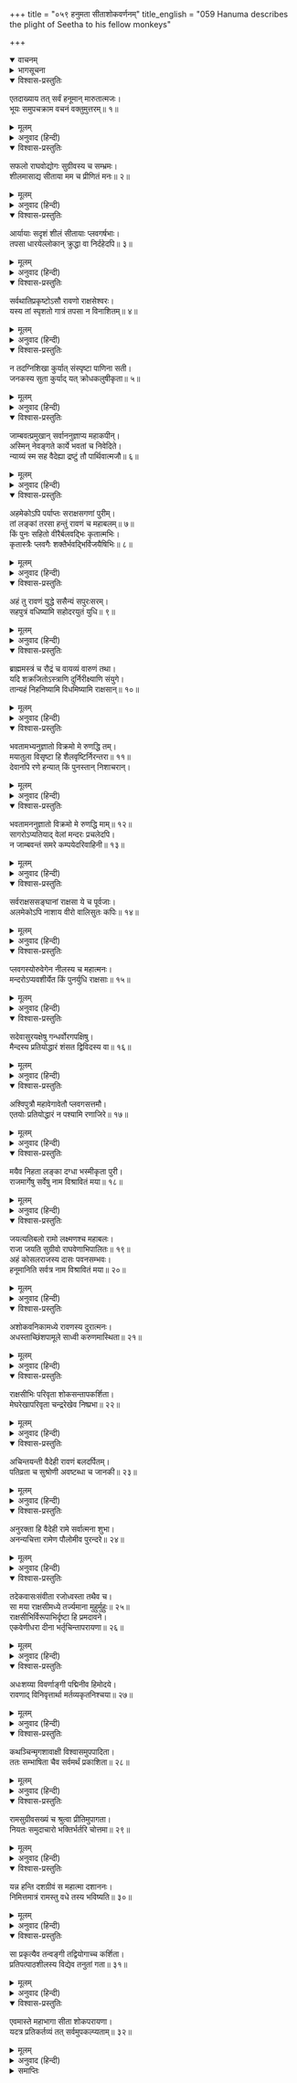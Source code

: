 +++
title = "०५९ हनुमता सीताशोकवर्णनम्"
title_english = "059 Hanuma describes the plight of Seetha to his fellow monkeys"

+++
<details open><summary>वाचनम्</summary>
<div caption="श्रीराम-हरिसीताराममूर्ति-घनपाठिभ्यां वचनम्" class="audioEmbed" src="https://archive.org/download/Ramayana-recitation-Sriram-harisItArAmamUrti-Ghanapaati-v2/Kanda_5/Kanda_5_SK-058-Jambavan_requests_Hanuma_to_narrate_clearly_the_happenings.mp3"></div>
</details>

<details><summary>भागसूचना</summary>

59. हनुमान् जी का सीताकी दुरवस्था बताकर वानरोंको लङ्कापर आक्रमण करनेके लिये उत्तेजित करना
</details>

<details open><summary>विश्वास-प्रस्तुतिः</summary>

एतदाख्याय तत् सर्वं हनूमान् मारुतात्मजः।  
भूयः समुपचक्राम वचनं वक्तुमुत्तरम्॥ १॥
</details>

<details><summary>मूलम्</summary>

एतदाख्याय तत् सर्वं हनूमान् मारुतात्मजः।  
भूयः समुपचक्राम वचनं वक्तुमुत्तरम्॥ १॥
</details>

<details><summary>अनुवाद (हिन्दी)</summary>

यह सब वृत्तान्त बताकर पवनकुमार हनुमान् जी ने पुनः उत्तम बातें कहनी आरम्भ कीं—॥ १॥
</details>

<details open><summary>विश्वास-प्रस्तुतिः</summary>

सफलो राघवोद्योगः सुग्रीवस्य च सम्भ्रमः।  
शीलमासाद्य सीताया मम च प्रीणितं मनः॥ २॥
</details>

<details><summary>मूलम्</summary>

सफलो राघवोद्योगः सुग्रीवस्य च सम्भ्रमः।  
शीलमासाद्य सीताया मम च प्रीणितं मनः॥ २॥
</details>

<details><summary>अनुवाद (हिन्दी)</summary>

‘कपिवरो! श्रीरामचन्द्रजीका उद्योग और सुग्रीवका उत्साह सफल हुआ। सीताजीका उत्तम शील-स्वभाव (पातिव्रत्य) देखकर मेरा मन अत्यन्त संतुष्ट हुआ है॥
</details>

<details open><summary>विश्वास-प्रस्तुतिः</summary>

आर्यायाः सदृशं शीलं सीतायाः प्लवगर्षभाः।  
तपसा धारयेल्लोकान् क्रुद्धा वा निर्दहेदपि॥ ३॥
</details>

<details><summary>मूलम्</summary>

आर्यायाः सदृशं शीलं सीतायाः प्लवगर्षभाः।  
तपसा धारयेल्लोकान् क्रुद्धा वा निर्दहेदपि॥ ३॥
</details>

<details><summary>अनुवाद (हिन्दी)</summary>

‘वानरशिरोमणियो! जिस नारीका शील-स्वभाव आर्या सीताके समान होगा, वह अपनी तपस्यासे सम्पूर्ण लोकोंको धारण कर सकती है अथवा कुपित होनेपर तीनों लोकोंको जला सकती है॥ ३॥
</details>

<details open><summary>विश्वास-प्रस्तुतिः</summary>

सर्वथातिप्रकृष्टोऽसौ रावणो राक्षसेश्वरः।  
यस्य तां स्पृशतो गात्रं तपसा न विनाशितम्॥ ४॥
</details>

<details><summary>मूलम्</summary>

सर्वथातिप्रकृष्टोऽसौ रावणो राक्षसेश्वरः।  
यस्य तां स्पृशतो गात्रं तपसा न विनाशितम्॥ ४॥
</details>

<details><summary>अनुवाद (हिन्दी)</summary>

‘राक्षसराज रावण सर्वथा महान् तपोबलसे सम्पन्न जान पड़ता है। जिसका अङ्ग सीताका स्पर्श करते समय उनकी तपस्यासे नष्ट नहीं हो गया॥ ४॥
</details>

<details open><summary>विश्वास-प्रस्तुतिः</summary>

न तदग्निशिखा कुर्यात् संस्पृष्टा पाणिना सती।  
जनकस्य सुता कुर्याद् यत् क्रोधकलुषीकृता॥ ५॥
</details>

<details><summary>मूलम्</summary>

न तदग्निशिखा कुर्यात् संस्पृष्टा पाणिना सती।  
जनकस्य सुता कुर्याद् यत् क्रोधकलुषीकृता॥ ५॥
</details>

<details><summary>अनुवाद (हिन्दी)</summary>

‘हाथसे छू जानेपर आगकी लपट भी वह काम नहीं कर सकती, जो क्रोध दिलानेपर जनकनन्दिनी सीता कर सकती हैं॥ ५॥
</details>

<details open><summary>विश्वास-प्रस्तुतिः</summary>

जाम्बवत्प्रमुखान् सर्वाननुज्ञाप्य महाकपीन्।  
अस्मिन् नेवङ्गते कार्ये भवतां च निवेदिते।  
न्याय्यं स्म सह वैदेह्या द्रष्टुं तौ पार्थिवात्मजौ॥ ६॥
</details>

<details><summary>मूलम्</summary>

जाम्बवत्प्रमुखान् सर्वाननुज्ञाप्य महाकपीन्।  
अस्मिन् नेवङ्गते कार्ये भवतां च निवेदिते।  
न्याय्यं स्म सह वैदेह्या द्रष्टुं तौ पार्थिवात्मजौ॥ ६॥
</details>

<details><summary>अनुवाद (हिन्दी)</summary>

‘इस कार्यमें मुझे जहाँतक सफलता मिली है, वह सब इस रूपमें मैंने आपलोगोंको बता दिया। अब जाम्बवान् आदि सभी महाकपियोंकी सम्मति लेकर हम (सीताको रावणके कारावाससे लौटाकर) सीताके साथ ही श्रीरामचन्द्रजी और लक्ष्मणका दर्शन करें, यही न्यायसङ्गत जान पड़ता है॥ ६॥
</details>

<details open><summary>विश्वास-प्रस्तुतिः</summary>

अहमेकोऽपि पर्याप्तः सराक्षसगणां पुरीम्।  
तां लङ्कां तरसा हन्तुं रावणं च महाबलम्॥ ७॥  
किं पुनः सहितो वीरैर्बलवद्भिः कृतात्मभिः।  
कृतास्त्रैः प्लवगैः शक्तैर्भवद्भिर्विजयैषिभिः॥ ८॥
</details>

<details><summary>मूलम्</summary>

अहमेकोऽपि पर्याप्तः सराक्षसगणां पुरीम्।  
तां लङ्कां तरसा हन्तुं रावणं च महाबलम्॥ ७॥  
किं पुनः सहितो वीरैर्बलवद्भिः कृतात्मभिः।  
कृतास्त्रैः प्लवगैः शक्तैर्भवद्भिर्विजयैषिभिः॥ ८॥
</details>

<details><summary>अनुवाद (हिन्दी)</summary>

‘मैं अकेला भी राक्षसगणोंसहित समस्त लङ्कापुरीका वेगपूर्वक विध्वंस करने तथा महाबली रावणको मार डालनेके लिये पर्याप्त हूँ। फिर यदि सम्पूर्ण अस्त्रोंको जाननेवाले आप-जैसे वीर, बलवान्, शुद्धात्मा, शक्तिशाली और विजयाभिलाषी वानरोंकी सहायता मिल जाय, तब तो कहना ही क्या है॥ ७-८॥
</details>

<details open><summary>विश्वास-प्रस्तुतिः</summary>

अहं तु रावणं युद्धे ससैन्यं सपुरःसरम्।  
सहपुत्रं वधिष्यामि सहोदरयुतं युधि॥ ९॥
</details>

<details><summary>मूलम्</summary>

अहं तु रावणं युद्धे ससैन्यं सपुरःसरम्।  
सहपुत्रं वधिष्यामि सहोदरयुतं युधि॥ ९॥
</details>

<details><summary>अनुवाद (हिन्दी)</summary>

‘युद्धस्थलमें सेना, अग्रगामी सैनिक, पुत्र और सगे भाइयोंसहित रावणका तो मैं ही वध कर डालूँगा॥ ९॥
</details>

<details open><summary>विश्वास-प्रस्तुतिः</summary>

ब्राह्ममस्त्रं च रौद्रं च वायव्यं वारुणं तथा।  
यदि शक्रजितोऽस्त्राणि दुर्निरीक्ष्याणि संयुगे।  
तान्यहं निहनिष्यामि विधमिष्यामि राक्षसान्॥ १०॥
</details>

<details><summary>मूलम्</summary>

ब्राह्ममस्त्रं च रौद्रं च वायव्यं वारुणं तथा।  
यदि शक्रजितोऽस्त्राणि दुर्निरीक्ष्याणि संयुगे।  
तान्यहं निहनिष्यामि विधमिष्यामि राक्षसान्॥ १०॥
</details>

<details><summary>अनुवाद (हिन्दी)</summary>

‘यद्यपि इन्द्रजित् के ब्राह्म अस्त्र, रौद्र, वायव्य तथा वारुण आदि अस्त्र युद्धमें दुर्लक्ष्य होते हैं—किसीकी दृष्टिमें नहीं आते हैं, तथापि मैं ब्रह्माजीके वरदानसे उनका निवारण कर दूँगा और राक्षसोंका संहार कर डालूँगा॥ १०॥
</details>

<details open><summary>विश्वास-प्रस्तुतिः</summary>

भवतामभ्यनुज्ञातो विक्रमो मे रुणद्धि तम्।  
मयातुला विसृष्टा हि शैलवृष्टिर्निरन्तरा॥ ११॥  
देवानपि रणे हन्यात् किं पुनस्तान् निशाचरान्।
</details>

<details><summary>मूलम्</summary>

भवतामभ्यनुज्ञातो विक्रमो मे रुणद्धि तम्।  
मयातुला विसृष्टा हि शैलवृष्टिर्निरन्तरा॥ ११॥  
देवानपि रणे हन्यात् किं पुनस्तान् निशाचरान्।
</details>

<details><summary>अनुवाद (हिन्दी)</summary>

‘यदि आपलोगोंकी आज्ञा मिल जाय तो मेरा पराक्रम रावणको कुण्ठित कर देगा। मेरेद्वारा लगातार बरसाये जानेवाले पत्थरोंकी अनुपम वृष्टि रणभूमिमें देवताओंको भी मौतके घाट उतार देगी; फिर उन निशाचरोंकी तो बात ही क्या है?॥ ११ १/२॥
</details>

<details open><summary>विश्वास-प्रस्तुतिः</summary>

भवतामननुज्ञातो विक्रमो मे रुणद्धि माम्॥ १२॥  
सागरोऽप्यतियाद् वेलां मन्दरः प्रचलेदपि।  
न जाम्बवन्तं समरे कम्पयेदरिवाहिनी॥ १३॥
</details>

<details><summary>मूलम्</summary>

भवतामननुज्ञातो विक्रमो मे रुणद्धि माम्॥ १२॥  
सागरोऽप्यतियाद् वेलां मन्दरः प्रचलेदपि।  
न जाम्बवन्तं समरे कम्पयेदरिवाहिनी॥ १३॥
</details>

<details><summary>अनुवाद (हिन्दी)</summary>

‘आपलोगोंकी आज्ञा न होनेके कारण ही मेरा पुरुषार्थ मुझे रोक रहा है। समुद्र अपनी मर्यादाको लाँघ जाय और मन्दराचल अपने स्थानसे हट जाय, परंतु समराङ्गणमें शत्रुओंकी सेना जाम्बवान् को  विचलित कर दे, यह कभी सम्भव नहीं है॥ १२-१३॥
</details>

<details open><summary>विश्वास-प्रस्तुतिः</summary>

सर्वराक्षससङ्घानां राक्षसा ये च पूर्वजाः।  
अलमेकोऽपि नाशाय वीरो वालिसुतः कपिः॥ १४॥
</details>

<details><summary>मूलम्</summary>

सर्वराक्षससङ्घानां राक्षसा ये च पूर्वजाः।  
अलमेकोऽपि नाशाय वीरो वालिसुतः कपिः॥ १४॥
</details>

<details><summary>अनुवाद (हिन्दी)</summary>

‘सम्पूर्ण राक्षसों और उनके पूर्वजोंको भी यमलोक पहुँचानेके लिये वालीके वीर पुत्र कपिश्रेष्ठ अङ्गद अकेले ही काफी हैं॥ १४॥
</details>

<details open><summary>विश्वास-प्रस्तुतिः</summary>

प्लवगस्योरुवेगेन नीलस्य च महात्मनः।  
मन्दरोऽप्यवशीर्येत किं पुनर्युधि राक्षसाः॥ १५॥
</details>

<details><summary>मूलम्</summary>

प्लवगस्योरुवेगेन नीलस्य च महात्मनः।  
मन्दरोऽप्यवशीर्येत किं पुनर्युधि राक्षसाः॥ १५॥
</details>

<details><summary>अनुवाद (हिन्दी)</summary>

‘वानरवीर महात्मा नीलके महान् वेगसे मन्दराचल भी विदीर्ण हो सकता है; फिर युद्धमें राक्षसोंका नाश करना उनके लिये कौन बड़ी बात है?॥ १५॥
</details>

<details open><summary>विश्वास-प्रस्तुतिः</summary>

सदेवासुरयक्षेषु गन्धर्वोरगपक्षिषु।  
मैन्दस्य प्रतियोद्धारं शंसत द्विविदस्य वा॥ १६॥
</details>

<details><summary>मूलम्</summary>

सदेवासुरयक्षेषु गन्धर्वोरगपक्षिषु।  
मैन्दस्य प्रतियोद्धारं शंसत द्विविदस्य वा॥ १६॥
</details>

<details><summary>अनुवाद (हिन्दी)</summary>

‘तुम सब-के-सब बताओ तो सही—देवता, असुर, यक्ष, गन्धर्व, नाग और पक्षियोंमें भी कौन ऐसा वीर है, जो मैन्द अथवा द्विविदके साथ लोहा ले सके?॥ १६॥
</details>

<details open><summary>विश्वास-प्रस्तुतिः</summary>

अश्विपुत्रौ महावेगावेतौ प्लवगसत्तमौ।  
एतयोः प्रतियोद्धारं न पश्यामि रणाजिरे॥ १७॥
</details>

<details><summary>मूलम्</summary>

अश्विपुत्रौ महावेगावेतौ प्लवगसत्तमौ।  
एतयोः प्रतियोद्धारं न पश्यामि रणाजिरे॥ १७॥
</details>

<details><summary>अनुवाद (हिन्दी)</summary>

‘ये दोनों वानरशिरोमणि महान् वेगशाली तथा अश्विनीकुमारोंके पुत्र हैं। समराङ्गणमें इन दोनोंका सामना करनेवाला मुझे कोई नहीं दिखायी देता॥ १७॥
</details>

<details open><summary>विश्वास-प्रस्तुतिः</summary>

मयैव निहता लङ्का दग्धा भस्मीकृता पुरी।  
राजमार्गेषु सर्वेषु नाम विश्रावितं मया॥ १८॥
</details>

<details><summary>मूलम्</summary>

मयैव निहता लङ्का दग्धा भस्मीकृता पुरी।  
राजमार्गेषु सर्वेषु नाम विश्रावितं मया॥ १८॥
</details>

<details><summary>अनुवाद (हिन्दी)</summary>

‘मैंने अकेले ही लङ्कावासियोंको मार गिराया, नगरमें आग लगा दी और सारी पुरीको जलाकर भस्म कर दिया। इतना ही नहीं, वहाँकी सब सड़कोंपर मैंने अपने नामका डंका पीट दिया॥ १८॥
</details>

<details open><summary>विश्वास-प्रस्तुतिः</summary>

जयत्यतिबलो रामो लक्ष्मणश्च महाबलः।  
राजा जयति सुग्रीवो राघवेणाभिपालितः॥ १९॥  
अहं कोसलराजस्य दासः पवनसम्भवः।  
हनूमानिति सर्वत्र नाम विश्रावितं मया॥ २०॥
</details>

<details><summary>मूलम्</summary>

जयत्यतिबलो रामो लक्ष्मणश्च महाबलः।  
राजा जयति सुग्रीवो राघवेणाभिपालितः॥ १९॥  
अहं कोसलराजस्य दासः पवनसम्भवः।  
हनूमानिति सर्वत्र नाम विश्रावितं मया॥ २०॥
</details>

<details><summary>अनुवाद (हिन्दी)</summary>

‘अत्यन्त बलशाली श्रीराम और महाबली लक्ष्मणकी जय हो। श्रीरघुनाथजीके द्वारा सुरक्षित राजा सुग्रीवकी भी जय हो। मैं कोसलनरेश श्रीरामचन्द्रजीका दास और वायुदेवताका पुत्र हूँ। हनुमान् मेरा नाम है—इस प्रकार सर्वत्र अपने नामकी घोषणा कर दी है॥ १९-२०॥
</details>

<details open><summary>विश्वास-प्रस्तुतिः</summary>

अशोकवनिकामध्ये रावणस्य दुरात्मनः।  
अधस्ताच्छिंशपामूले साध्वी करुणमास्थिता॥ २१॥
</details>

<details><summary>मूलम्</summary>

अशोकवनिकामध्ये रावणस्य दुरात्मनः।  
अधस्ताच्छिंशपामूले साध्वी करुणमास्थिता॥ २१॥
</details>

<details><summary>अनुवाद (हिन्दी)</summary>

‘दुरात्मा रावणकी अशोकवाटिकाके मध्यभागमें एक अशोक-वृक्षके नीचे साध्वी सीता बड़ी दयनीय अवस्थामें रहती हैं॥ २१॥
</details>

<details open><summary>विश्वास-प्रस्तुतिः</summary>

राक्षसीभिः परिवृता शोकसन्तापकर्शिता।  
मेघरेखापरिवृता चन्द्ररेखेव निष्प्रभा॥ २२॥
</details>

<details><summary>मूलम्</summary>

राक्षसीभिः परिवृता शोकसन्तापकर्शिता।  
मेघरेखापरिवृता चन्द्ररेखेव निष्प्रभा॥ २२॥
</details>

<details><summary>अनुवाद (हिन्दी)</summary>

‘राक्षसियोंसे घिरी हुई होनेके कारण वे शोक-संतापसे दुर्बल होती जा रही हैं। बादलोंकी पंक्तिसे घिरी हुई चन्द्रलेखाकी भाँति श्रीहीन हो गयी हैं॥ २२॥
</details>

<details open><summary>विश्वास-प्रस्तुतिः</summary>

अचिन्तयन्ती वैदेही रावणं बलदर्पितम्।  
पतिव्रता च सुश्रोणी अवष्टब्धा च जानकी॥ २३॥
</details>

<details><summary>मूलम्</summary>

अचिन्तयन्ती वैदेही रावणं बलदर्पितम्।  
पतिव्रता च सुश्रोणी अवष्टब्धा च जानकी॥ २३॥
</details>

<details><summary>अनुवाद (हिन्दी)</summary>

‘सुन्दर कटिप्रदेशवाली विदेहनन्दिनी जानकी पतिव्रता हैं। वे बलके घमंडमें भरे रहनेवाले रावणको कुछ भी नहीं समझती हैं तो भी उसीकी कैदमें पड़ी हैं॥ २३॥
</details>

<details open><summary>विश्वास-प्रस्तुतिः</summary>

अनुरक्ता हि वैदेही रामे सर्वात्मना शुभा।  
अनन्यचित्ता रामेण पौलोमीव पुरन्दरे॥ २४॥
</details>

<details><summary>मूलम्</summary>

अनुरक्ता हि वैदेही रामे सर्वात्मना शुभा।  
अनन्यचित्ता रामेण पौलोमीव पुरन्दरे॥ २४॥
</details>

<details><summary>अनुवाद (हिन्दी)</summary>

‘कल्याणी सीता श्रीराममें सम्पूर्ण हृदयसे अनुरक्त हैं, जैसे शची देवराज इन्द्रमें अनन्य प्रेम रखती हैं, उसी प्रकार सीताका चित्त अनन्यभावसे श्रीरामके ही चिन्तनमें लगा हुआ है॥ २४॥
</details>

<details open><summary>विश्वास-प्रस्तुतिः</summary>

तदेकवासःसंवीता रजोध्वस्ता तथैव च।  
सा मया राक्षसीमध्ये तर्ज्यमाना मुहुर्मुहुः॥ २५॥  
राक्षसीभिर्विरूपाभिर्दृष्टा हि प्रमदावने।  
एकवेणीधरा दीना भर्तृचिन्तापरायणा॥ २६॥
</details>

<details><summary>मूलम्</summary>

तदेकवासःसंवीता रजोध्वस्ता तथैव च।  
सा मया राक्षसीमध्ये तर्ज्यमाना मुहुर्मुहुः॥ २५॥  
राक्षसीभिर्विरूपाभिर्दृष्टा हि प्रमदावने।  
एकवेणीधरा दीना भर्तृचिन्तापरायणा॥ २६॥
</details>

<details><summary>अनुवाद (हिन्दी)</summary>

‘वे एक ही साड़ी पहने धूलि-धूसरित हो रही हैं। राक्षसियोंके बीचमें रहती हैं और उन्हें बारंबार उनकी डाँट-फटकार सुननी पड़ती है। इस अवस्थामें कुरूप राक्षसियोंसे घिरी हुई सीताको मैंने प्रमदावनमें देखा है। वे एक ही वेणी धारण किये दीनभावसे केवल अपने पतिदेवके चिन्तनमें लगी रहती हैं॥ २५-२६॥
</details>

<details open><summary>विश्वास-प्रस्तुतिः</summary>

अधःशय्या विवर्णाङ्गी पद्मिनीव हिमोदये।  
रावणाद् विनिवृत्तार्था मर्तव्यकृतनिश्चया॥ २७॥
</details>

<details><summary>मूलम्</summary>

अधःशय्या विवर्णाङ्गी पद्मिनीव हिमोदये।  
रावणाद् विनिवृत्तार्था मर्तव्यकृतनिश्चया॥ २७॥
</details>

<details><summary>अनुवाद (हिन्दी)</summary>

‘वे नीचे भूमिपर सोती हैं। हेमन्त-ऋतुमें कमलिनीकी भाँति उनके अङ्गोंकी कान्ति फीकी पड़ गयी है। रावणसे उनका कोई प्रयोजन नहीं है। वे मरनेका निश्चय किये बैठी हैं॥ २७॥
</details>

<details open><summary>विश्वास-प्रस्तुतिः</summary>

कथञ्चिन्मृगशावाक्षी विश्वासमुपपादिता।  
ततः सम्भाषिता चैव सर्वमर्थं प्रकाशिता॥ २८॥
</details>

<details><summary>मूलम्</summary>

कथञ्चिन्मृगशावाक्षी विश्वासमुपपादिता।  
ततः सम्भाषिता चैव सर्वमर्थं प्रकाशिता॥ २८॥
</details>

<details><summary>अनुवाद (हिन्दी)</summary>

‘उन मृगनयनी सीताको मैंने बड़ी कठिनाईसे किसी तरह अपना विश्वास दिलाया। तब उनसे बातचीतका अवसर मिला और सारी बातें मैं उनके समक्ष रख सका॥
</details>

<details open><summary>विश्वास-प्रस्तुतिः</summary>

रामसुग्रीवसख्यं च श्रुत्वा प्रीतिमुपागता।  
नियतः समुदाचारो भक्तिर्भर्तरि चोत्तमा॥ २९॥
</details>

<details><summary>मूलम्</summary>

रामसुग्रीवसख्यं च श्रुत्वा प्रीतिमुपागता।  
नियतः समुदाचारो भक्तिर्भर्तरि चोत्तमा॥ २९॥
</details>

<details><summary>अनुवाद (हिन्दी)</summary>

‘श्रीराम और सुग्रीवकी मित्रताकी बात सुनकर उन्हें बड़ी प्रसन्नता हुई। सीताजीमें सुदृढ़ सदाचार (पातिव्रत्य) विद्यमान है। अपने पतिके प्रति उनके हृदयमें उत्तम भक्ति है॥ २९॥
</details>

<details open><summary>विश्वास-प्रस्तुतिः</summary>

यन्न हन्ति दशग्रीवं स महात्मा दशाननः।  
निमित्तमात्रं रामस्तु वधे तस्य भविष्यति॥ ३०॥
</details>

<details><summary>मूलम्</summary>

यन्न हन्ति दशग्रीवं स महात्मा दशाननः।  
निमित्तमात्रं रामस्तु वधे तस्य भविष्यति॥ ३०॥
</details>

<details><summary>अनुवाद (हिन्दी)</summary>

‘सीता स्वयं ही जो रावणको नहीं मार डालती हैं, इससे जान पड़ता है कि दशमुख रावण महात्मा है—तपोबलसे सम्पन्न होनेके कारण शाप पानेके अयोग्य है (तथापि सीताहरणके पापसे वह नष्टप्राय ही है)। श्रीरामचन्द्रजी उसके वधमें केवल निमित्तमात्र होंगे॥ ३०॥
</details>

<details open><summary>विश्वास-प्रस्तुतिः</summary>

सा प्रकृत्यैव तन्वङ्गी तद्वियोगाच्च कर्शिता।  
प्रतिपत्पाठशीलस्य विद्येव तनुतां गता॥ ३१॥
</details>

<details><summary>मूलम्</summary>

सा प्रकृत्यैव तन्वङ्गी तद्वियोगाच्च कर्शिता।  
प्रतिपत्पाठशीलस्य विद्येव तनुतां गता॥ ३१॥
</details>

<details><summary>अनुवाद (हिन्दी)</summary>

‘भगवती सीता एक तो स्वभावसे ही दुबली-पतली हैं, दूसरे श्रीरामचन्द्रजीके वियोगसे और भी कृश हो गयी हैं। जैसे प्रतिपदाके दिन स्वाध्याय करनेवाले विद्यार्थीकी विद्या क्षीण हो जाती है, उसी प्रकार उनका शरीर भी अत्यन्त दुर्बल हो गया है॥ ३१॥
</details>

<details open><summary>विश्वास-प्रस्तुतिः</summary>

एवमास्ते महाभागा सीता शोकपरायणा।  
यदत्र प्रतिकर्तव्यं तत् सर्वमुपकल्प्यताम्॥ ३२॥
</details>

<details><summary>मूलम्</summary>

एवमास्ते महाभागा सीता शोकपरायणा।  
यदत्र प्रतिकर्तव्यं तत् सर्वमुपकल्प्यताम्॥ ३२॥
</details>

<details><summary>अनुवाद (हिन्दी)</summary>

‘इस प्रकार महाभागा सीता सदा शोकमें डूबी रहती हैं। अतः इस समय जो प्रतीकार करना हो, वह सब आपलोग करें’॥ ३२॥
</details>

<details><summary>समाप्तिः</summary>

इत्यार्षे श्रीमद्रामायणे वाल्मीकीये आदिकाव्ये सुन्दरकाण्डे एकोनषष्टितमः सर्गः॥ ५९॥  
इस प्रकार श्रीवाल्मीकिनिर्मित आर्षरामायण आदिकाव्यके सुन्दरकाण्डमें उनसठवाँ सर्ग पूरा हुआ॥ ५९॥
</details>


